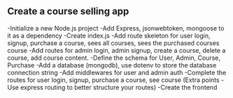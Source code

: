 ## Create a course selling app

-Initialize a new Node.js project
-Add Express, jsonwebtoken, mongoose to it as a dependency
-Create index.js
-Add route skeleton for user login, signup, purchase a course, sees all courses, sees the purchased courses course
-Add routes for admin login, admin signup, create a course, delete a course, add course content.
-Define the schema for User, Admin, Course, Purchase
-Add a database (mongodb), use dotenv to store the database connection string
-Add middlewares for user and admin auth
-Complete the routes for user login, signup, purchase a course, see course (Extra points - Use express routing to better structure your routes)
-Create the frontend
